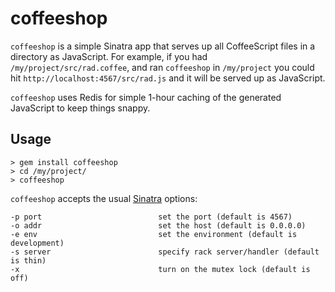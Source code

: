 # coffeeshop

`coffeeshop` is a simple Sinatra app that serves up all CoffeeScript files in
a directory as JavaScript. For example, if you had
`/my/project/src/rad.coffee`, and ran `coffeeshop` in `/my/project` you could
hit `http://localhost:4567/src/rad.js` and it will be served up as JavaScript.

`coffeeshop` uses Redis for simple 1-hour caching of the generated JavaScript
to keep things snappy.

## Usage

    > gem install coffeeshop
    > cd /my/project/
    > coffeeshop

`coffeeshop` accepts the usual [Sinatra][sinatra] options:

    -p port                          set the port (default is 4567)
    -o addr                          set the host (default is 0.0.0.0)
    -e env                           set the environment (default is development)
    -s server                        specify rack server/handler (default is thin)
    -x                               turn on the mutex lock (default is off)

  [sinatra]: http://www.sinatrarb.com/


